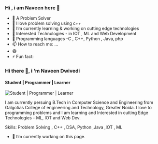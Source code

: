 ### Hi , i am Naveen here 👋
- 🔭 A Problem Solver 
- 🌱 I love problem solving using c++
- 👯 I’m  currently  learning & working on cutting edge technologies
- 🤔 Interested Technologies - in  IOT , ML and Web Development
- 💬 Programming languages  -C , C++, Python , Java, php
- 📫 How to reach me: ...
- 😄 
- ⚡ Fun fact: 

### Hi there 👋, i 'm Naveen Dwivedi
#### Student | Programmer | Learner 
![Student | Programmer | Learner ](https://arturssmirnovs.github.io/github-profile-readme-generator/images/banner.png)

I am currently persuing B.Tech in Computer Science and Engineering 
from  Galgotias College of engineering and Technology, Greater Noida.
I love to programming problems and I am learning and Interested in cutting Edge Technologies - ML, IOT and Web Dev.

Skills: Problem Solving , C++ , DSA, Python ,Java ,IOT , ML

- 🔭 I’m currently working on this page. 




           
  
